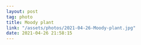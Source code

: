 ```yaml
---
layout: post
tag: photo
title: Moody plant
link: "/assets/photos/2021-04-26-Moody-plant.jpg"
date: 2021-04-26 21:58:15
---
```

